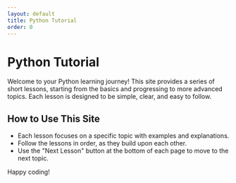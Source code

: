 ```yaml
---
layout: default
title: Python Tutorial
order: 0
---
```


# Python Tutorial

Welcome to your Python learning journey! This site provides a series of short lessons, starting from the basics and progressing to more advanced topics. Each lesson is designed to be simple, clear, and easy to follow.

## How to Use This Site
- Each lesson focuses on a specific topic with examples and explanations.
- Follow the lessons in order, as they build upon each other.
- Use the "Next Lesson" button at the bottom of each page to move to the next topic.

Happy coding!
